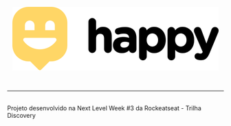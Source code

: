 <p align="center">
  <img src="https://github.com/MiWChan/happy-discovery-nlw3/blob/main/.github/logo.svg">
</p>
<br/>
<hr/>
<br/>
Projeto desenvolvido na Next Level Week #3 da Rockeatseat - Trilha Discovery

